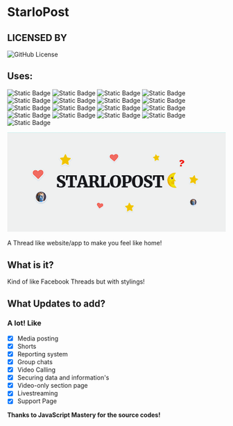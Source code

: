 # StarloPost

## LICENSED BY
![GitHub License](https://img.shields.io/github/license/Kazooki123/starlopost?style=for-the-badge&logo=apache&logoColor=%23D9411E&color=black)

## Uses:

![Static Badge](https://img.shields.io/badge/clerk-black?style=for-the-badge&logo=clerk&logoColor=%236C47FF)
![Static Badge](https://img.shields.io/badge/uploadthing-black?style=for-the-badge&logo=thingiverse&logoColor=%23EE2624)
![Static Badge](https://img.shields.io/badge/mongodb-black?style=for-the-badge&logo=mongodb&logoColor=%2347A248)
![Static Badge](https://img.shields.io/badge/NextJS-white?style=for-the-badge&logo=nextdotjs&logoColor=%23000000)
![Static Badge](https://img.shields.io/badge/ReactJS-black?style=for-the-badge&logo=react&logoColor=%2361DAFB)
![Static Badge](https://img.shields.io/badge/Prisma-white?style=for-the-badge&logo=prisma&logoColor=%232D3748)
![Static Badge](https://img.shields.io/badge/NextUI-white?style=for-the-badge&logo=nextui&logoColor=%23000000)
![Static Badge](https://img.shields.io/badge/Typescript-black?style=for-the-badge&logo=typescript&logoColor=%233178C6)
![Static Badge](https://img.shields.io/badge/Vercel-white?style=for-the-badge&logo=vercel&logoColor=%23000000)
![Static Badge](https://img.shields.io/badge/Drizzle%20ORM-black?style=for-the-badge&logo=drizzle&logoColor=%23C5F74F)
![Static Badge](https://img.shields.io/badge/Sentry-white?style=for-the-badge&logo=sentry&logoColor=%23362D59)
![Static Badge](https://img.shields.io/badge/Tailwind%20CSS-black?style=for-the-badge&logo=tailwindcss&logoColor=%2306B6D4)
![Static Badge](https://img.shields.io/badge/Huggingface-black?style=for-the-badge&logo=huggingface&logoColor=%23FFD21E)
![Static Badge](https://img.shields.io/badge/Shadcn%20UI-white?style=for-the-badge&logo=shadcnui&logoColor=%23000000)
![Static Badge](https://img.shields.io/badge/Javascript-black?style=for-the-badge&logo=javascript&logoColor=%23F7DF1E)
![Static Badge](https://img.shields.io/badge/Upstash-black?style=for-the-badge&logo=upstash&logoColor=%2300E9A3)
![Static Badge](https://img.shields.io/badge/Redis-black?style=for-the-badge&logo=redis&logoColor=%23FF4438)


[![logo](public/starlopost.png)](https://starlopost.vercel.app)

A Thread like website/app to make you feel like home!

## What is it?

Kind of like Facebook Threads but with stylings!

## What Updates to add?

### A lot! Like

- [x] Media posting
- [x] Shorts
- [x] Reporting system
- [x] Group chats
- [x] Video Calling
- [x] Securing data and information's
- [x] Video-only section page
- [x] Livestreaming
- [x] Support Page

**Thanks to JavaScript Mastery for the source codes!**
